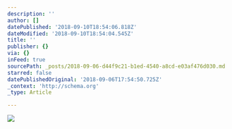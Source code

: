 ```yaml
---
description: ''
author: []
datePublished: '2018-09-10T18:54:06.818Z'
dateModified: '2018-09-10T18:54:04.545Z'
title: ''
publisher: {}
via: {}
inFeed: true
sourcePath: _posts/2018-09-06-d44f9c21-b1ed-4540-a8cd-e03af476d030.md
starred: false
datePublishedOriginal: '2018-09-06T17:54:50.725Z'
_context: 'http://schema.org'
_type: Article

---
```

![](https://the-grid-user-content.s3-us-west-2.amazonaws.com/ca716132-c551-44b5-9f94-8f5f83707937.jpg)